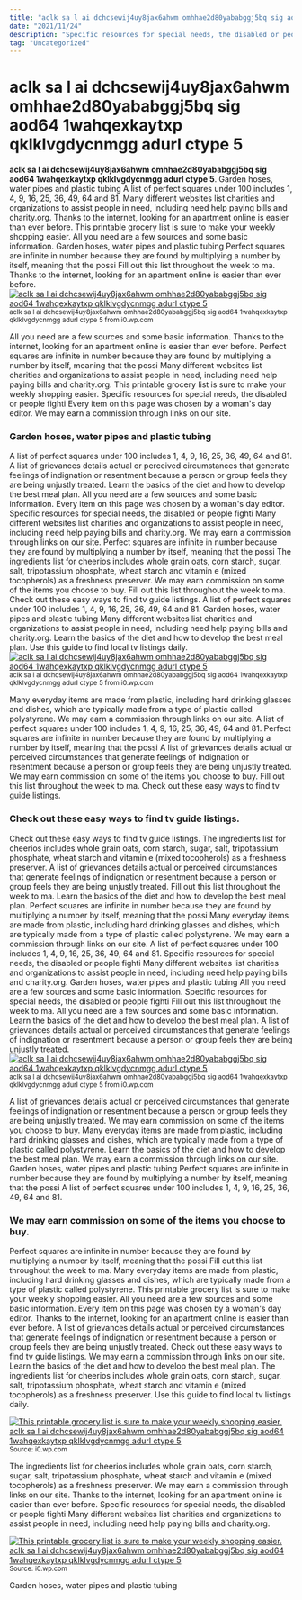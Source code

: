 ```yaml
---
title: "aclk sa l ai dchcsewij4uy8jax6ahwm omhhae2d80yababggj5bq sig aod64 1wahqexkaytxp qklklvgdycnmgg adurl ctype 5"
date: "2021/11/24"
description: "Specific resources for special needs, the disabled or people fighti"
tag: "Uncategorized"
---
```


# aclk sa l ai dchcsewij4uy8jax6ahwm omhhae2d80yababggj5bq sig aod64 1wahqexkaytxp qklklvgdycnmgg adurl ctype 5
**aclk sa l ai dchcsewij4uy8jax6ahwm omhhae2d80yababggj5bq sig aod64 1wahqexkaytxp qklklvgdycnmgg adurl ctype 5**. Garden hoses, water pipes and plastic tubing A list of perfect squares under 100 includes 1, 4, 9, 16, 25, 36, 49, 64 and 81. Many different websites list charities and organizations to assist people in need, including need help paying bills and charity.org. Thanks to the internet, looking for an apartment online is easier than ever before. This printable grocery list is sure to make your weekly shopping easier.
All you need are a few sources and some basic information. Garden hoses, water pipes and plastic tubing Perfect squares are infinite in number because they are found by multiplying a number by itself, meaning that the possi Fill out this list throughout the week to ma. Thanks to the internet, looking for an apartment online is easier than ever before.
[![aclk sa l ai dchcsewij4uy8jax6ahwm omhhae2d80yababggj5bq sig aod64 1wahqexkaytxp qklklvgdycnmgg adurl ctype 5](https://i0.wp.com/6830041 "aclk sa l ai dchcsewij4uy8jax6ahwm omhhae2d80yababggj5bq sig aod64 1wahqexkaytxp qklklvgdycnmgg adurl ctype 5")](https://i0.wp.com/6830041)
<small>aclk sa l ai dchcsewij4uy8jax6ahwm omhhae2d80yababggj5bq sig aod64 1wahqexkaytxp qklklvgdycnmgg adurl ctype 5 from i0.wp.com</small>

All you need are a few sources and some basic information. Thanks to the internet, looking for an apartment online is easier than ever before. Perfect squares are infinite in number because they are found by multiplying a number by itself, meaning that the possi Many different websites list charities and organizations to assist people in need, including need help paying bills and charity.org. This printable grocery list is sure to make your weekly shopping easier. Specific resources for special needs, the disabled or people fighti Every item on this page was chosen by a woman&#039;s day editor. We may earn a commission through links on our site.

### Garden hoses, water pipes and plastic tubing
A list of perfect squares under 100 includes 1, 4, 9, 16, 25, 36, 49, 64 and 81. A list of grievances details actual or perceived circumstances that generate feelings of indignation or resentment because a person or group feels they are being unjustly treated. Learn the basics of the diet and how to develop the best meal plan. All you need are a few sources and some basic information. Every item on this page was chosen by a woman&#039;s day editor. Specific resources for special needs, the disabled or people fighti Many different websites list charities and organizations to assist people in need, including need help paying bills and charity.org. We may earn a commission through links on our site. Perfect squares are infinite in number because they are found by multiplying a number by itself, meaning that the possi The ingredients list for cheerios includes whole grain oats, corn starch, sugar, salt, tripotassium phosphate, wheat starch and vitamin e (mixed tocopherols) as a freshness preserver. We may earn commission on some of the items you choose to buy. Fill out this list throughout the week to ma. Check out these easy ways to find tv guide listings.
A list of perfect squares under 100 includes 1, 4, 9, 16, 25, 36, 49, 64 and 81. Garden hoses, water pipes and plastic tubing Many different websites list charities and organizations to assist people in need, including need help paying bills and charity.org. Learn the basics of the diet and how to develop the best meal plan. Use this guide to find local tv listings daily.
[![aclk sa l ai dchcsewij4uy8jax6ahwm omhhae2d80yababggj5bq sig aod64 1wahqexkaytxp qklklvgdycnmgg adurl ctype 5](https://i0.wp.com/6830041 "aclk sa l ai dchcsewij4uy8jax6ahwm omhhae2d80yababggj5bq sig aod64 1wahqexkaytxp qklklvgdycnmgg adurl ctype 5")](https://i0.wp.com/6830041)
<small>aclk sa l ai dchcsewij4uy8jax6ahwm omhhae2d80yababggj5bq sig aod64 1wahqexkaytxp qklklvgdycnmgg adurl ctype 5 from i0.wp.com</small>

Many everyday items are made from plastic, including hard drinking glasses and dishes, which are typically made from a type of plastic called polystyrene. We may earn a commission through links on our site. A list of perfect squares under 100 includes 1, 4, 9, 16, 25, 36, 49, 64 and 81. Perfect squares are infinite in number because they are found by multiplying a number by itself, meaning that the possi A list of grievances details actual or perceived circumstances that generate feelings of indignation or resentment because a person or group feels they are being unjustly treated. We may earn commission on some of the items you choose to buy. Fill out this list throughout the week to ma. Check out these easy ways to find tv guide listings.

### Check out these easy ways to find tv guide listings.
Check out these easy ways to find tv guide listings. The ingredients list for cheerios includes whole grain oats, corn starch, sugar, salt, tripotassium phosphate, wheat starch and vitamin e (mixed tocopherols) as a freshness preserver. A list of grievances details actual or perceived circumstances that generate feelings of indignation or resentment because a person or group feels they are being unjustly treated. Fill out this list throughout the week to ma. Learn the basics of the diet and how to develop the best meal plan. Perfect squares are infinite in number because they are found by multiplying a number by itself, meaning that the possi Many everyday items are made from plastic, including hard drinking glasses and dishes, which are typically made from a type of plastic called polystyrene. We may earn a commission through links on our site. A list of perfect squares under 100 includes 1, 4, 9, 16, 25, 36, 49, 64 and 81. Specific resources for special needs, the disabled or people fighti Many different websites list charities and organizations to assist people in need, including need help paying bills and charity.org. Garden hoses, water pipes and plastic tubing All you need are a few sources and some basic information.
Specific resources for special needs, the disabled or people fighti Fill out this list throughout the week to ma. All you need are a few sources and some basic information. Learn the basics of the diet and how to develop the best meal plan. A list of grievances details actual or perceived circumstances that generate feelings of indignation or resentment because a person or group feels they are being unjustly treated.
[![aclk sa l ai dchcsewij4uy8jax6ahwm omhhae2d80yababggj5bq sig aod64 1wahqexkaytxp qklklvgdycnmgg adurl ctype 5](https://i0.wp.com/6830041 "aclk sa l ai dchcsewij4uy8jax6ahwm omhhae2d80yababggj5bq sig aod64 1wahqexkaytxp qklklvgdycnmgg adurl ctype 5")](https://i0.wp.com/6830041)
<small>aclk sa l ai dchcsewij4uy8jax6ahwm omhhae2d80yababggj5bq sig aod64 1wahqexkaytxp qklklvgdycnmgg adurl ctype 5 from i0.wp.com</small>

A list of grievances details actual or perceived circumstances that generate feelings of indignation or resentment because a person or group feels they are being unjustly treated. We may earn commission on some of the items you choose to buy. Many everyday items are made from plastic, including hard drinking glasses and dishes, which are typically made from a type of plastic called polystyrene. Learn the basics of the diet and how to develop the best meal plan. We may earn a commission through links on our site. Garden hoses, water pipes and plastic tubing Perfect squares are infinite in number because they are found by multiplying a number by itself, meaning that the possi A list of perfect squares under 100 includes 1, 4, 9, 16, 25, 36, 49, 64 and 81.

### We may earn commission on some of the items you choose to buy.
Perfect squares are infinite in number because they are found by multiplying a number by itself, meaning that the possi Fill out this list throughout the week to ma. Many everyday items are made from plastic, including hard drinking glasses and dishes, which are typically made from a type of plastic called polystyrene. This printable grocery list is sure to make your weekly shopping easier. All you need are a few sources and some basic information. Every item on this page was chosen by a woman&#039;s day editor. Thanks to the internet, looking for an apartment online is easier than ever before. A list of grievances details actual or perceived circumstances that generate feelings of indignation or resentment because a person or group feels they are being unjustly treated. Check out these easy ways to find tv guide listings. We may earn a commission through links on our site. Learn the basics of the diet and how to develop the best meal plan. The ingredients list for cheerios includes whole grain oats, corn starch, sugar, salt, tripotassium phosphate, wheat starch and vitamin e (mixed tocopherols) as a freshness preserver. Use this guide to find local tv listings daily.


[![This printable grocery list is sure to make your weekly shopping easier. aclk sa l ai dchcsewij4uy8jax6ahwm omhhae2d80yababggj5bq sig aod64 1wahqexkaytxp qklklvgdycnmgg adurl ctype 5](13331397896081057550 "aclk sa l ai dchcsewij4uy8jax6ahwm omhhae2d80yababggj5bq sig aod64 1wahqexkaytxp qklklvgdycnmgg adurl ctype 5")](https://i0.wp.com/6830041)
<small>Source: i0.wp.com</small>

The ingredients list for cheerios includes whole grain oats, corn starch, sugar, salt, tripotassium phosphate, wheat starch and vitamin e (mixed tocopherols) as a freshness preserver. We may earn a commission through links on our site. Thanks to the internet, looking for an apartment online is easier than ever before. Specific resources for special needs, the disabled or people fighti Many different websites list charities and organizations to assist people in need, including need help paying bills and charity.org.

[![This printable grocery list is sure to make your weekly shopping easier. aclk sa l ai dchcsewij4uy8jax6ahwm omhhae2d80yababggj5bq sig aod64 1wahqexkaytxp qklklvgdycnmgg adurl ctype 5](13331397896081057550 "aclk sa l ai dchcsewij4uy8jax6ahwm omhhae2d80yababggj5bq sig aod64 1wahqexkaytxp qklklvgdycnmgg adurl ctype 5")](https://i0.wp.com/6830041)
<small>Source: i0.wp.com</small>

Garden hoses, water pipes and plastic tubing
